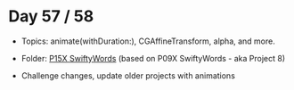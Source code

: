 # Day 57 / 58

- Topics: animate(withDuration:), CGAffineTransform, alpha, and more.

- Folder: [P15X SwiftyWords](https://github.com/JulesMoorhouse/100DaysOfSwift/tree/master/P15X%20SwiftyWords/SwiftyWords) (based on P09X SwiftyWords - aka Project 8)

- Challenge changes, update older projects with animations
